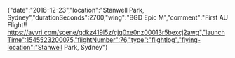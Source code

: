 {"date":"2018-12-23","location":"Stanwell Park, Sydney","durationSeconds":2700,"wing":"BGD Epic M","comment":"First AU Flight!! https://ayvri.com/scene/gdkz419l5z/cjq0xe0nz00013r5bexcj2awg","launchTime":1545523200075,"flightNumber":76,"type":"flightlog","flying-location":"Stanwell Park, Sydney"}

